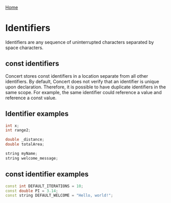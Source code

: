 [Home](https://puckowski.github.io/concert/)

# Identifiers

Identifiers are any sequence of uninterrupted characters separated by space characters.

## const identifiers

Concert stores const identifiers in a location separate from all other identifiers. By default, Concert does not verify that an identifier is unique upon declaration. Therefore, it is possible to have duplicate identifiers in the same scope. For example, the same identifier could reference a value and reference a const value.

## Identifier examples

```cpp
int x;
int range2;

double _distance;
double totalArea;

string myName;
string welcome_message;
```

## const identifier examples

```cpp
const int DEFAULT_ITERATIONS = 10;
const double PI = 3.14;
const string DEFAULT_WELCOME = "Hello, world!";
```
